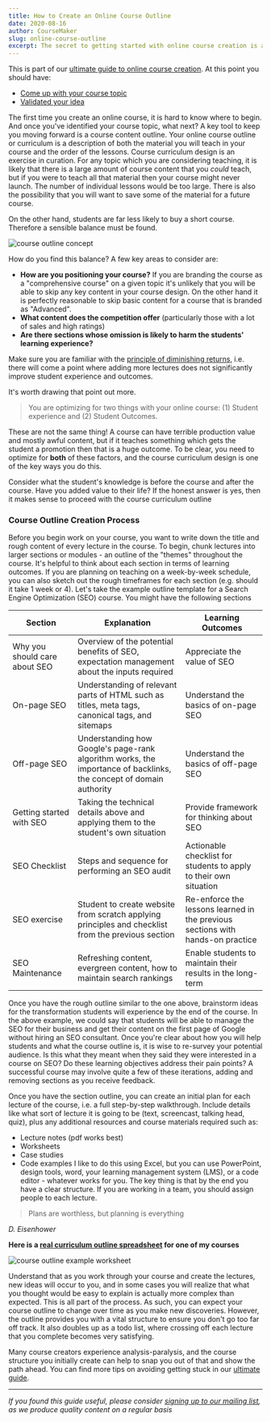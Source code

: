 ```yaml
---
title: How to Create an Online Course Outline
date: 2020-08-16
author: CourseMaker
slug: online-course-outline
excerpt: The secret to getting started with online course creation is a decent outline
---
```


This is part of our [ultimate guide to online course creation](/blog/create-sell-online-courses-ultimate-guide/). 
At this point you should have:
- [Come up with your course topic](/blog/create-sell-online-courses-ultimate-guide/#deciding)
- [Validated your idea](/blog/create-sell-online-courses-ultimate-guide/#validation)
 
The first time you create an online course, it is hard to know where to begin. And once you've identified your course topic, what next? 
A key tool to keep you moving forward is a course content outline. 
Your online course outline or curriculum is a description of both the material you will teach in your course and the order of the lessons. 
Course curriculum design is an exercise in curation. For any topic which you are considering teaching, it is likely that there is a 
large amount of course content that you *could* teach, but if you were to teach all that material then your course might never launch. 
The number of individual lessons would be too large. There is also the possibility that you will want to save some of the material 
for a future course.
 
On the other hand, students are far less likely to buy a short course. Therefore a sensible balance must be found.

![course outline concept](/assets/course_outline/concept.jpg)
 
How do you find this balance? A few key areas to consider are:
 
- **How are you positioning your course?** If you are branding the course as a "comprehensive course" on a given topic
it's unlikely that you will be able to skip any key content in your course design. On the other hand it is perfectly reasonable to skip
basic content for a course that is branded as "Advanced".
- **What content does the competition offer** (particularly those with a lot of sales and high ratings)
- **Are there sections whose omission is likely to harm the students' learning experience?**
 
Make sure you are familiar with the [principle of diminishing returns](https://en.wikipedia.org/wiki/Diminishing_returns),
i.e. there will come a point where adding more lectures does not significantly improve student experience and outcomes.
 
It's worth drawing that point out more. 

>You are optimizing for two things with your online course: (1) Student experience
and (2) Student Outcomes. 

These are not the same thing! A course can have terrible production value and mostly awful content,
but if it teaches something which gets the student a promotion then that is a huge outcome. To be clear, you need to
optimize for **both** of these factors, and the course curriculum design is one of the key ways you do this.
 
Consider what the student's knowledge is before the course and after the course. Have you added value to their life?
If the honest answer is yes, then it makes sense to proceed with the course curriculum outline 
 
### Course Outline Creation Process 
 
Before you begin work on your course, you want to write down the title and rough content of every lecture in the course. To begin, chunk lectures into larger sections or modules - an outline of the "themes" throughout the course. It's helpful to think about each section in terms of learning outcomes. If you are planning on teaching on a week-by-week schedule, you can also sketch out the rough timeframes for each section (e.g. should it take 1 week or 4). 
Let's take the example outline template for a Search Engine Optimization (SEO) course. You might have the following sections
 
| Section                       | Explanation                                                                                                        | Learning Outcomes                                                              |
|-------------------------------|--------------------------------------------------------------------------------------------------------------------|--------------------------------------------------------------------------------|
| Why you should care about SEO | Overview of the potential benefits of SEO, expectation management about the inputs required                        | Appreciate the value of SEO                                                    |
| On-page SEO                   | Understanding of relevant parts of HTML such as titles, meta tags, canonical tags, and sitemaps                    | Understand the basics of on-page SEO                                          |
| Off-page SEO                  | Understanding how Google's page-rank algorithm works, the importance of backlinks, the concept of domain authority | Understand the basics of off-page SEO                                         |
| Getting started with SEO      | Taking the technical details above and applying them to the student's own situation                                | Provide framework for thinking about SEO                                       |
| SEO Checklist                 | Steps and sequence for performing an SEO audit                                                                     | Actionable checklist for students to apply to their own situation              |
| SEO exercise                  | Student to create website from scratch applying principles and checklist from the previous section                 | Re-enforce the lessons learned in the previous sections with hands-on practice |
| SEO Maintenance               | Refreshing content, evergreen content, how to maintain  search rankings                                            | Enable students to maintain their  results in the long-term                    |
 
Once you have the rough outline similar to the one above, brainstorm ideas for the transformation students will experience by the end of the course. In the above example, we could say that students will be able to manage the SEO for their business and get their content on the first page of Google without hiring an SEO consultant. Once you're clear about how you will help students and what the course outline is, it is wise to re-survey your potential audience. Is this what they meant when they said they were interested in a course on SEO? Do these learning objectives address their pain points? A successful course may involve quite a few of these iterations, adding and removing sections as you receive feedback. 

Once you have the section outline, you can create an initial plan for each lecture of the course, i.e. a full step-by-step walkthrough. Include details like what sort of lecture it is going to be (text, screencast, talking head, quiz), plus any additional resources and course materials required such as:
- Lecture notes (pdf works best)
- Worksheets
- Case studies
- Code examples
I like to do this using Excel, but you can use PowerPoint, design tools, word, your learning management system (LMS), or a code editor - whatever works for you.
The key thing is that by the end you have a clear structure.
If you are working in a team, you should assign people to each lecture.
 
> Plans are worthless, but planning is everything
 
*D. Eisenhower*

**Here is a [real curriculum outline spreadsheet](https://docs.google.com/spreadsheets/d/1JBXeo3lD5UPf9jTtDEO6oOBU8UmLrJznQ32B1S07nSE/edit?usp=sharing) for one of my courses**

![course outline example worksheet](/assets/course_outline/outline_example.png)
 
Understand that as you work through your course and create the lectures, new ideas will occur to you, and in some
cases you will realize that what you thought would be easy to explain is actually more complex than expected.
This is all part of the process. As such, you can expect your course outline to change over time as you make new discoveries.
However, the outline provides you with a vital structure to ensure you don't go too far off track. It also doubles
up as a todo list, where crossing off each lecture that you complete becomes very satisfying. 
 
Many course creators experience analysis-paralysis, and the course structure you initially create can help to snap you out of that 
and show the path ahead. You can find more tips on avoiding getting stuck in our [ultimate guide](/blog/create-sell-online-courses-ultimate-guide/#done).

---

*If you found this guide useful, please consider [signing up to our mailing list](/), as we produce quality content 
on a regular basis*